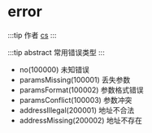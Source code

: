 # error

:::tip 作者
[cs](https://github.com/lovelycs)
:::

:::tip abstract
常用错误类型
:::

- no(100000) 未知错误
- paramsMissing(100001) 丢失参数
- paramsFormat(100002) 参数格式错误
- paramsConflict(100003) 参数冲突
- addressIllegal(200001) 地址不合法
- addressMissing(200002) 地址不存在